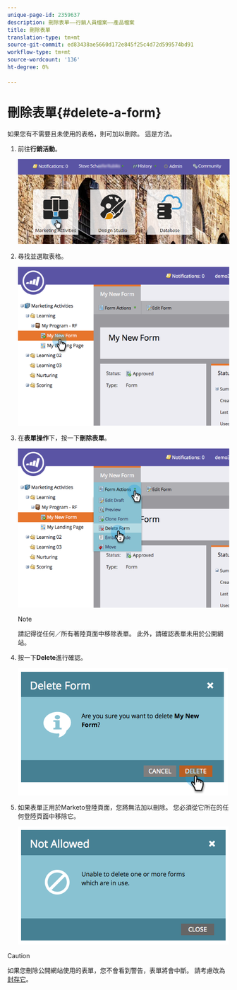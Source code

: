```yaml
---
unique-page-id: 2359637
description: 刪除表單——行銷人員檔案——產品檔案
title: 刪除表單
translation-type: tm+mt
source-git-commit: ed83438ae5660d172e845f25c4d72d599574bd91
workflow-type: tm+mt
source-wordcount: '136'
ht-degree: 0%

---
```



# 刪除表單{#delete-a-form}

如果您有不需要且未使用的表格，則可加以刪除。 這是方法。

1. 前往&#x200B;**行銷活動**。

   ![](assets/login-marketing-activities-3.png)

1. 尋找並選取表格。

   ![](assets/image2014-9-15-12-3a1-3a18.png)

1. 在&#x200B;**表單操作**&#x200B;下，按一下&#x200B;**刪除表單**。

   ![](assets/image2014-9-15-12-3a1-3a27.png)

   >[!NOTE]
   >
   >請記得從任何／所有著陸頁面中移除表單。 此外，請確認表單未用於公開網站。

1. 按一下&#x200B;**Delete**&#x200B;進行確認。

   ![](assets/image2014-9-15-12-3a1-3a37.png)

1. 如果表單正用於Marketo登陸頁面，您將無法加以刪除。 您必須從它所在的任何登陸頁面中移除它。

   ![](assets/image2014-9-15-12-3a1-3a44.png)

>[!CAUTION]
>
>如果您刪除公開網站使用的表單，您不會看到警告，表單將會中斷。 請考慮改為[封存它](/help/marketo/product-docs/email-marketing/drip-nurturing/using-stream-content/archive-and-unarchive-stream-content.md)。
